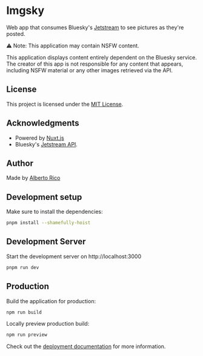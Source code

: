 # Imgsky

Web app that consumes Bluesky's [Jetstream](https://docs.bsky.app/blog/jetstream) to see pictures as they're posted.

⚠️ Note: This application may contain NSFW content.

This application displays content entirely dependent on the Bluesky service. The creator of this app is not responsible for any content that appears, including NSFW material or any other images retrieved via the API.

## License

This project is licensed under the [MIT License](LICENSE).

## Acknowledgments

- Powered by [Nuxt.js](https://nuxt.com/)
- Bluesky's [Jetstream API](https://docs.bsky.app/blog/jetstream).

## Author
Made by [Alberto Rico](https://www.alrico.es)

## Development setup

Make sure to install the dependencies:

```bash
pnpm install --shamefully-hoist
```

## Development Server

Start the development server on http://localhost:3000

```bash
pnpm run dev
```

## Production

Build the application for production:

```bash
npm run build
```

Locally preview production build:

```bash
npm run preview
```

Check out the [deployment documentation](https://nuxt.com/docs/getting-started/deployment) for more information.
